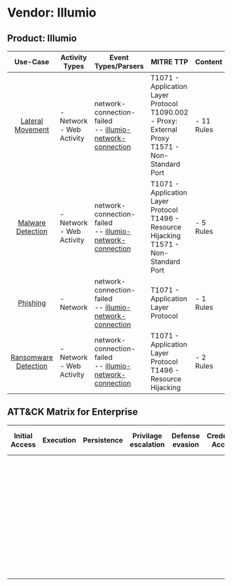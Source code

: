Vendor: Illumio
===============
Product: Illumio
----------------
|                              Use-Case                               | Activity Types              | Event Types/Parsers                                                                                                        | MITRE TTP                                                                                                | Content         |
|:-------------------------------------------------------------------:| --------------------------- | -------------------------------------------------------------------------------------------------------------------------- | -------------------------------------------------------------------------------------------------------- | --------------- |
|     [Lateral Movement](../UseCases/usecase_lateral_movement.md)     | - Network<br>- Web Activity |  network-connection-failed<br> -- [illumio-network-connection](../Parsers/parserContent_illumio-network-connection.md)<br> | T1071 - Application Layer Protocol<br>T1090.002 - Proxy: External Proxy<br>T1571 - Non-Standard Port<br> |  - 11 Rules<br> |
|    [Malware Detection](../UseCases/usecase_malware_detection.md)    | - Network<br>- Web Activity |  network-connection-failed<br> -- [illumio-network-connection](../Parsers/parserContent_illumio-network-connection.md)<br> | T1071 - Application Layer Protocol<br>T1496 - Resource Hijacking<br>T1571 - Non-Standard Port<br>        |  - 5 Rules<br>  |
|             [Phishing](../UseCases/usecase_phishing.md)             | - Network                   |  network-connection-failed<br> -- [illumio-network-connection](../Parsers/parserContent_illumio-network-connection.md)<br> | T1071 - Application Layer Protocol<br>                                                                   |  - 1 Rules<br>  |
| [Ransomware Detection](../UseCases/usecase_ransomware_detection.md) | - Network<br>- Web Activity |  network-connection-failed<br> -- [illumio-network-connection](../Parsers/parserContent_illumio-network-connection.md)<br> | T1071 - Application Layer Protocol<br>T1496 - Resource Hijacking<br>                                     |  - 2 Rules<br>  |

ATT&CK Matrix for Enterprise
----------------------------
| Initial Access | Execution | Persistence | Privilage escalation | Defense evasion | Credential Access | Discovery | Lateral Movement | Collection | Command and Control                                                                                                                                                                                                                                                                           | Exfiltration | Impact                                                                  |
| -------------- | --------- | ----------- | -------------------- | --------------- | ----------------- | --------- | ---------------- | ---------- | --------------------------------------------------------------------------------------------------------------------------------------------------------------------------------------------------------------------------------------------------------------------------------------------- | ------------ | ----------------------------------------------------------------------- |
|                |           |             |                      |                 |                   |           |                  |            | [Non-Standard Port](https://attack.mitre.org/techniques/T1571)<br><br>[Proxy: External Proxy](https://attack.mitre.org/techniques/T1090/002)<br><br>[Application Layer Protocol](https://attack.mitre.org/techniques/T1071)<br><br>[Proxy](https://attack.mitre.org/techniques/T1090)<br><br> |              | [Resource Hijacking](https://attack.mitre.org/techniques/T1496)<br><br> |